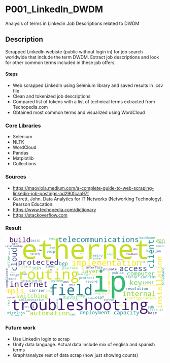 # P001_LinkedIn_DWDM
Analysis of terms in Linkedin Job Descriptions related to DWDM

## Description
Scrapped LinkedIn webiste (public without login in) for job search worldwide that include the term DWDM.  Extract job descriptions and look for other common terms included in these job offers.

#### Steps
* Web scrapped LinkedIn using Selenium library and saved results in .csv file
* Clean and tokenized job descriptions
* Compared list of tokens with a list of technical terms extracted from Techopedia.com
* Obtained most common terms and visualized using WordCloud

### Core Libraries
* Selenium
* NLTK
* WordCloud
* Pandas
* Matplotlib
* Collections

### Sources
* https://maoviola.medium.com/a-complete-guide-to-web-scraping-linkedin-job-postings-ad290fcaa97f
* Garrett, John. Data Analytics for IT Networks (Networking Technology). Pearson Education.
* https://www.techopedia.com/dictionary 
* https://stackoverflow.com

### Result
![alt text](https://github.com/telecomds/P001_Linkedin_DWDM/blob/main/word_cloud_img_white_cut.png?raw=true)

### Future work
* Use Linkedin login to scrap
* Unify data language.  Actual data include mix of english and spanish terms
* Graph/analyze rest of data scrap (now just showing counts)



